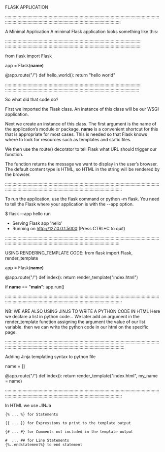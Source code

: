 FLASK APPLICATION

:::::::::::::::::::::::::::::::::::::::::::::::::::::::::::::::::::::::::::::::::::::::::::::::::::::::::::::::::::::::::::::::::::::::::::::::::::::::::::::::::::::::::::::::::::::::::::::::::::::::::::::::::::::::::


A Minimal Application
A minimal Flask application looks something like this:

:::::::::::::::::::::::::::::::::::::::::::::::::::::::::::::::::::::::::::::::::::::::::::::::::::::::::::::
:::::::::::::::::::::::::::::::::::::::::::::::::::::::::::::::::::::::::::::::::::::::::::::::::::::::::::::

from flask import Flask

app = Flask(__name__)

@app.route("/")
def hello_world():
    return "hello world"

:::::::::::::::::::::::::::::::::::::::::::::::::::::::::::::::::::::::::::::::::::::::::::::::::::::::::::::
::::::::::::::::::::::::::::::::::::::::::::::::::::::::::::::::::::::::::::::::::::::::::::::::::::::::::::

So what did that code do?

First we imported the Flask class. An instance of this class will be our WSGI application.

Next we create an instance of this class. The first argument is the name of the application’s module or package. __name__ is a convenient shortcut for this that is appropriate for most cases. This is needed so that Flask knows where to look for resources such as templates and static files.

We then use the route() decorator to tell Flask what URL should trigger our function.

The function returns the message we want to display in the user’s browser. The default content type is HTML, so HTML in the string will be rendered by the browser.

::::::::::::::::::::::::::::::::::::::::::::::::::::::::::::::::::::::::::::::::::::::::::::::::::::::::::::::::::::::::::::::::::::::::::::::::::::::::::::::::::::::::::::::::::::::::::::::::::::::::::::::::::::::::::

To run the application, use the flask command or python -m flask. You need to tell the Flask where your application is with the --app option.

$ flask --app hello run
 * Serving Flask app 'hello'
 * Running on http://127.0.0.1:5000 (Press CTRL+C to quit)


 ::::::::::::::::::::::::::::::::::::::::::::::::::::::::::::::::::::::::::::::::::::::::::::::::::::::::::::::::::::::::::::::::::::::::::::::::::::::::::::::::::::::::::::::::::::::::::::::::::::::::::::::::::::::::
 
 USING RENDERING_TEMPLATE
 CODE:
 from flask import Flask, render_template

app = Flask(__name__)


@app.route("/")
def index():
	return render_template("index.html")

if __name__ == "__main__":
	app.run()

::::::::::::::::::::::::::::::::::::::::::::::::::::::::::::::::::::::::::::::::::::::::::::::::::::::::::::::::::::::::::::::::::::::::::::::::::::::::::::::::::::::::::::::::::::::::::::::::::::::::::::::::::::::::::

NB: WE ARE ALSO USING JINJS TO WRITE A PYTHON CODE IN HTML
Here we declare a list in python code...
We later add an argument in the render_template function assigning the argument the value of our list variable.
then we can write the python code in our html on the specific page.

::::::::::::::::::::::::::::::::::::::::::::::::::::::::::::::::::::::::::::::::::::::::::::::::::::::::::::::::::::::::::::::::::::::::::::::::::::::::::::::::::::::::::::::::::::::::::::::::::::::::::::::::::::::::::::


Adding Jinja templating syntax to python file

name = []

@app.route("/")
def index():
	return render_template("index.html", my_name = name)

::::::::::::::::::::::::::::::::::::::::::::::::::::::::::::::::::::::::::::::::::::::::::::::::::::::::::::::::::::::::::::::::::::::::::::::::::::::::::::::::::::::::::::::::::::::::::::::::::::::::::::::::::::::::::

In HTML we use JINJa


    {% ... %} for Statements

    {{ ... }} for Expressions to print to the template output

    {# ... #} for Comments not included in the template output

    #  ... ## for Line Statements
    {%..endstatement%} to end statement
